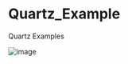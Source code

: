 # Quartz_Example
Quartz Examples

![image](https://github.com/user-attachments/assets/4d6cf807-b0ad-4b64-83bb-92b95e37dfe8)
